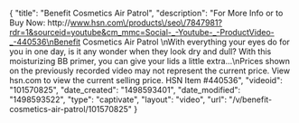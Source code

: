 {
    "title": "Benefit Cosmetics Air Patrol",
    "description": "For More Info or to Buy Now: http:\/\/www.hsn.com\/products\/seo\/7847981?rdr=1&sourceid=youtube&cm_mmc=Social-_-Youtube-_-ProductVideo-_-440536\nBenefit Cosmetics Air Patrol \nWith everything your eyes do for you in one day, is it any wonder when they look dry and dull? With this moisturizing BB primer, you can give your lids a little extra...\nPrices shown on the previously recorded video may not represent the current price.  View hsn.com to view the current selling price. HSN Item #440536",
    "videoid": "101570825",
    "date_created": "1498593401",
    "date_modified": "1498593522",
    "type": "captivate",
    "layout": "video",
    "url": "\/v\/benefit-cosmetics-air-patrol\/101570825"
}